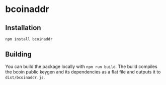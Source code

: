 # bcoinaddr

## Installation

`npm install bcoinaddr`

## Building

You can build the package locally with `npm run build`. The build compiles the bcoin public keygen and its dependencies as a flat file and outputs it to `dist/bcoinaddr.js`.
